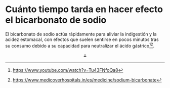 # Cuánto tiempo tarda en hacer efecto el bicarbonato de sodio

El bicarbonato de sodio actúa rápidamente para aliviar la indigestión y la acidez estomacal, con efectos que suelen sentirse en pocos minutos tras su consumo debido a su capacidad para neutralizar el ácido gástrico[^3][^7].

<div style="text-align: center">⁂</div>

[^1]: https://www.apollohospitals.com/es/medicines/sodium-bicarbonate

[^2]: https://www.fisiologiadelejercicio.com/bicarbonato-sodico-y-rendimiento/

[^3]: https://www.youtube.com/watch?v=Tu43FNfoQa8

[^4]: https://cuidateplus.marca.com/alimentacion/diccionario/bicarbonato.html

[^5]: https://medlineplus.gov/spanish/druginfo/meds/a682001-es.html

[^6]: https://cnnespanol.cnn.com/2024/08/09/agua-bicarbonato-sodio-beneficios-riesgos-tendencia-salud-trax

[^7]: https://www.medicoverhospitals.in/es/medicine/sodium-bicarbonate

[^8]: https://www.infobae.com/salud/2024/08/12/que-le-produce-al-cuerpo-tomar-agua-con-bicarbonato-de-sodio-por-que-se-convirtio-en-tendencia-y-cuales-son-los-riegos/

